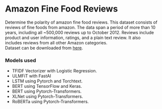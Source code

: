 # Amazon Fine Food Reviews
Determine the polarity of amazon fine food reviews. This dataset consists of reviews of fine foods from amazon. The data span a period of more than 10 years, including all ~500,000 reviews up to October 2012. 
Reviews include product and user information, ratings, and a plain text review. It also includes reviews from all other Amazon categories.  
Dataset can be downloaded from [here](https://www.kaggle.com/snap/amazon-fine-food-reviews).

### Models used
* TFIDF Vectorizer with Logistic Regression.
* ULMFiT with FastAI
* LSTM using Pytorch and Torchtext.
* BERT using TensorFlow and Keras.
* BERT using Pytorch-Transformers.
* XLNet using Pytorch-Transformers.
* RoBERTa using Pytorch-Transformers.